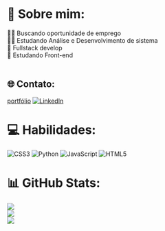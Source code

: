 # 🧔 Sobre mim:
👨‍💻 Buscando oportunidade de emprego<br> 👨‍🎓  Estudando Análise e Desenvolvimento de sistema <br> 💪 Fullstack develop<br>🌱 Estudando Front-end<br><br>


## 🌐 Contato:
[portfólio](https://arttutu.github.io/meu_portfolio/)  [![LinkedIn](https://img.shields.io/badge/LinkedIn-%230077B5.svg?logo=linkedin&logoColor=white)](https://linkedin.com/in/linkedin.com/in/santos-gomes) 

# 💻 Habilidades:
![CSS3](https://img.shields.io/badge/css3-%231572B6.svg?style=for-the-badge&logo=css3&logoColor=white) ![Python](https://img.shields.io/badge/python-3670A0?style=for-the-badge&logo=python&logoColor=ffdd54) ![JavaScript](https://img.shields.io/badge/javascript-%23323330.svg?style=for-the-badge&logo=javascript&logoColor=%23F7DF1E) ![HTML5](https://img.shields.io/badge/html5-%23E34F26.svg?style=for-the-badge&logo=html5&logoColor=white)
# 📊 GitHub Stats:
![](https://github-readme-stats.vercel.app/api?username=Arttutu&theme=dark&hide_border=false&include_all_commits=true&count_private=false)<br/>
![](https://github-readme-streak-stats.herokuapp.com/?user=Arttutu&theme=dark&hide_border=false)<br/>
![](https://github-readme-stats.vercel.app/api/top-langs/?username=Arttutu&theme=dark&hide_border=false&include_all_commits=true&count_private=false&layout=compact)

